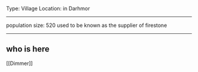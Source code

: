 Type: Village
Location: in Darhmor

---

population size: 520
used to be known as the supplier of firestone

---

## who is here

[[Dimmer]]